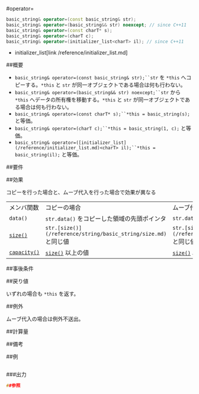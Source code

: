 #operator=
```cpp
basic_string& operator=(const basic_string& str);
basic_string& operator=(basic_string&& str) noexcept; // since C++11
basic_string& operator=(const charT* s);
basic_string& operator=(charT c);
basic_string& operator=(initializer_list<charT> il); // since C++11
```
* initializer_list[link /reference/initializer_list.md]

##概要

- `basic_string& operator=(const basic_string& str);``str` を `*this` へコピーする。`*this` と `str` が同一オブジェクトである場合は何も行わない。
- `basic_string& operator=(basic_string&& str) noexcept;``str` から `*this` へデータの所有権を移動する。`*this` と `str` が同一オブジェクトである場合は何も行わない。
- `basic_string& operator=(const charT* s);``*this = basic_string(s);` と等価。
- `basic_string& operator=(charT c);``*this = basic_string(1, c);` と等価。
- `basic_string& operator=([initializer_list](/reference/initializer_list.md)<charT> il);``*this = basic_string(il);` と等価。



##要件




##効果

コピーを行った場合と、ムーブ代入を行った場合で効果が異なる


| | | |
|---------------------------------------------------------------------------------------------------------------------|------------------------------------------------------------------------------------------------------------------------------|-----------------------------------------------------------------------------------------------------------------------------|
| メンバ関数 | コピーの場合 |ムーブ代入の場合  |
| `data()` | `str.data()` をコピーした領域の先頭ポインタ | `str.data()` |
| [`size()`](/reference/string/basic_string/size.md) | `str.[size()](/reference/string/basic_string/size.md)` と同じ値 | `str.[size()](/reference/string/basic_string/size.md)`と同じ値 |
| [`capacity()`](/reference/string/basic_string/capacity.md) | [`size()`](/reference/string/basic_string/size.md) 以上の値 | [`size()`](/reference/string/basic_string/size.md) 以上の値 |



##事後条件



##戻り値

いずれの場合も `*this` を返す。


##例外

ムーブ代入の場合は例外不送出。


##計算量



##備考



##例

```cpp
```

###出力

```cpp
##参照
```
